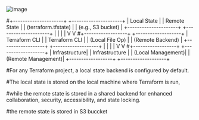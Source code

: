 ![image](https://github.com/user-attachments/assets/ed1eb61e-80c4-4df2-b073-8d28e1e74479)



#+---------------------+          +---------------------+
|      Local State    |          |    Remote State     |
| (terraform.tfstate) |          | (e.g., S3 bucket)   |
+---------------------+          +---------------------+
          |                              |
          |                              |
          V                              V
#+------------------+           +-------------------+
| Terraform CLI    |           | Terraform CLI     |
| (Local File Op)  |           | (Remote Backend)  |
+------------------+           +-------------------+
          |                              |
          |                              |
          V                              V
#+------------------+           +-------------------+
|    Infrastructure|           |    Infrastructure |
| (Local Management)|           | (Remote Management)|
+------------------+           +-------------------+







































#For any Terraform project, a local state backend is configured by default.

#The local state is stored on the local machine where Terraform is run, 

#while the remote state is stored in a shared backend for enhanced collaboration, security, accessibility, and state locking.

#the remote state is stored in S3 buccket
